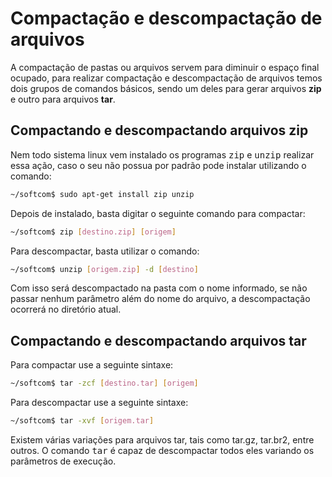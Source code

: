 # Compactação e descompactação de arquivos

A compactação de pastas ou arquivos servem para diminuir o espaço final
ocupado, para realizar compactação e descompactação de arquivos temos dois
grupos de comandos básicos, sendo um deles para gerar arquivos **zip** e outro
para arquivos **tar**.


## Compactando e descompactando arquivos zip

Nem todo sistema linux vem instalado os programas <kbd>zip</kbd> e
<kbd>unzip</kbd> realizar essa ação, caso o seu não possua por padrão pode
instalar utilizando o comando:

```bash
~/softcom$ sudo apt-get install zip unzip
```

Depois de instalado, basta digitar o seguinte comando para compactar:

```bash
~/softcom$ zip [destino.zip] [origem]
```

Para descompactar, basta utilizar o comando:

```bash
~/softcom$ unzip [origem.zip] -d [destino]
```

Com isso será descompactado na pasta com o nome informado, se não passar nenhum
parâmetro além do nome do arquivo, a descompactação ocorrerá no diretório
atual.


## Compactando e descompactando arquivos tar

Para compactar use a seguinte sintaxe:

```bash
~/softcom$ tar -zcf [destino.tar] [origem]
```

Para descompactar use a seguinte sintaxe:

```bash
~/softcom$ tar -xvf [origem.tar]
```

Existem várias variações para arquivos tar, tais como tar.gz, tar.br2, entre
outros. O comando <kbd>tar</kbd> é capaz de descompactar todos eles variando os
parâmetros de execução.
